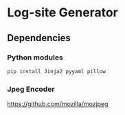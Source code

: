 # Log-site Generator

## Dependencies

### Python modules

```bash
pip install Jinja2 pyyaml pillow
```

### Jpeg Encoder

https://github.com/mozilla/mozjpeg